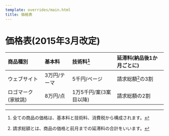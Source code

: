 ```yaml
---
template: overrides/main.html
title: 価格表
---
```

# 価格表(2015年3月改定)

| 商品種別           | 基本料       | 技術料[^1]             | 延滞料(納品後1か月ごとに) |
| :----------------- | :----------- | :--------------------- | :------------------------ |
| ウェブサイト       | 3万円/テーマ | 5千円/ページ           | 請求総額[^2]の3割         |
| ロゴマーク(家紋誂) | 8万円/点     | 1万5千円/案(3案目以降) | 請求総額の2割             |

[^1]: 全ての商品の価格は、基本料と技術料、消費税から構成されます。

[^2]: 請求総額とは、商品の価格と前月までの延滞料の合計をいいます。